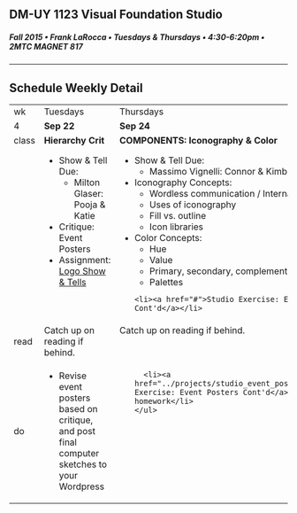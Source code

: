 ## DM-UY 1123 Visual Foundation Studio
##### Fall 2015 • Frank LaRocca • Tuesdays & Thursdays • 4:30-6:20pm • 2MTC MAGNET 817 
---
## Schedule Weekly Detail

<table>
<tr>
<td>wk</td>
<td>Tuesdays</td>
<td>Thursdays</td>
</tr>
<tr>
  <td valign="top">4</td>
  <td valign="top" width="48%"><strong>Sep 22</strong></td>
  <td valign="top" width="48%"><strong>Sep 24</strong></td>
</tr>

<!-- class -->
<tr>
<td valign="top">class</td>
<td valign="top">
  <strong>Hierarchy Crit</strong><br>
  <ul>
    <li>Show & Tell Due:
        <ul>
            <li>Milton Glaser: Pooja & Katie</li>
        </ul>
    </li>
    <li>Critique: Event Posters</li>
    <li>Assignment: <a href="../projects/logo_show_and_tells.md">Logo Show & Tells</a></li>
  </ul>
</td>
<td valign="top">
  <strong>COMPONENTS: Iconography & Color</strong><br>
  <ul>
    <li>Show & Tell Due:
        <ul>
            <li>Massimo Vignelli: Connor & Kimberly</li>
        </ul>
    </li>
    <li>Iconography Concepts:
      <ul>
        <li>Wordless communication / Internationalization</li>
        <li>Uses of iconography</li>
        <li>Fill vs. outline</li>
        <li>Icon libraries</li>
      </ul>
    </li>
    <li>Color Concepts:
      <ul>
        <li>Hue</li>
        <li>Value</li>
        <li>Primary, secondary, complementary</li>
        <li>Palettes</li>
      </ul>
    </li>
    
    <li><a href="#">Studio Exercise: Event Posters Cont'd</a></li>
  </ul>

</td>
</tr>

<!-- reading -->
<tr>
  <td>read</td>
  <td valign="top">Catch up on reading if behind.
  
  </td>
  <td valign="top">Catch up on reading if behind.</td>
</tr>

<!-- do -->
<tr>
  <td>do</td>
  <td valign="top">
    <ul>
        <li>Revise event posters based on critique, and post final computer sketches to your Wordpress</li>
    </ul>
  
  </td>
  <td valign="top">
    <ul>
   
      <li><a href="../projects/studio_event_posters2.md">Studio Exercise: Event Posters Cont'd</a> as homework</li>
    </ul>
  </td>
</tr>
</table>








